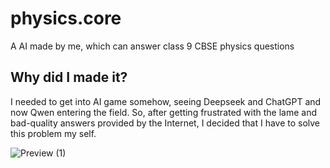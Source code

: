 # physics.core
A AI made by me, which can answer class 9 CBSE physics questions

## Why did I made it?
I needed to get into AI game somehow, seeing Deepseek and ChatGPT and now Qwen entering the field. So, after getting frustrated with the lame and bad-quality answers provided by the Internet, I decided that I have to solve this problem my self.


![Preview (1)](https://github.com/user-attachments/assets/603ccab4-695f-46c2-b7ec-2c02fc63fdd7)
